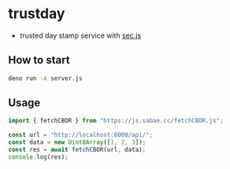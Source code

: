 # trustday

- trusted day stamp service with [sec.js](https://github.com/code4fukui/sec.js/)

## How to start

```sh
deno run -A server.js
```

## Usage

```js
import { fetchCBOR } from "https://js.sabae.cc/fetchCBOR.js";

const url = "http://localhost:8000/api/";
const data = new Uint8Array([1, 2, 3]);
const res = await fetchCBOR(url, data);
console.log(res);
```
